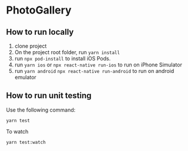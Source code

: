 # PhotoGallery

## How to run locally

1. clone project
2. On the project root folder, run `yarn install`
3. run `npx pod-install` to install iOS Pods.
4. run `yarn ios` or `npx react-native run-ios` to run on iPhone Simulator
5. run `yarn android` `npx react-native run-android` to run on android emulator

## How to run unit testing

Use the following command:

`yarn test`

To watch

`yarn test:watch`
